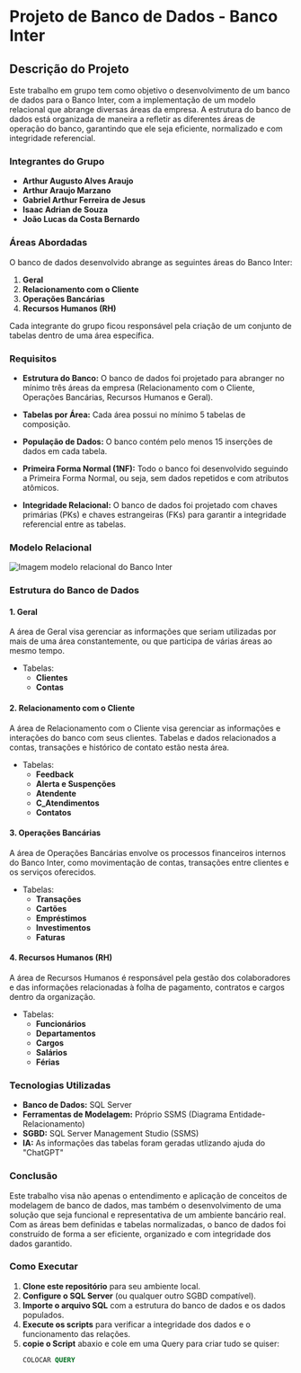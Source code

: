 # Projeto de Banco de Dados - Banco Inter

## Descrição do Projeto

Este trabalho em grupo tem como objetivo o desenvolvimento de um banco de dados para o Banco Inter, com a implementação de um modelo relacional que abrange diversas áreas da empresa. A estrutura do banco de dados está organizada de maneira a refletir as diferentes áreas de operação do banco, garantindo que ele seja eficiente, normalizado e com integridade referencial.

### Integrantes do Grupo

- **Arthur Augusto Alves Araujo**
- **Arthur Araujo Marzano**
- **Gabriel Arthur Ferreira de Jesus**
- **Isaac Adrian de Souza**
- **João Lucas da Costa Bernardo**

### Áreas Abordadas

O banco de dados desenvolvido abrange as seguintes áreas do Banco Inter:

1. **Geral**
2. **Relacionamento com o Cliente**  
3. **Operações Bancárias**  
4. **Recursos Humanos (RH)**

Cada integrante do grupo ficou responsável pela criação de um conjunto de tabelas dentro de uma área específica.

### Requisitos

- **Estrutura do Banco:** O banco de dados foi projetado para abranger no mínimo três áreas da empresa (Relacionamento com o Cliente, Operações Bancárias, Recursos Humanos e Geral).
  
- **Tabelas por Área:** Cada área possui no mínimo 5 tabelas de composição.
  
- **População de Dados:** O banco contém pelo menos 15 inserções de dados em cada tabela.

- **Primeira Forma Normal (1NF):** Todo o banco foi desenvolvido seguindo a Primeira Forma Normal, ou seja, sem dados repetidos e com atributos atômicos.

- **Integridade Relacional:** O banco de dados foi projetado com chaves primárias (PKs) e chaves estrangeiras (FKs) para garantir a integridade referencial entre as tabelas.


### Modelo Relacional

![Imagem modelo relacional do Banco Inter](https://exemplo.com/imagem-banco-inter.jpg)

### Estrutura do Banco de Dados

#### 1. Geral

A área de Geral visa gerenciar as informações que seriam utilizadas por mais de uma área constantemente, ou que participa de várias áreas ao mesmo tempo.

- Tabelas:
  - **Clientes**
  - **Contas**

#### 2. Relacionamento com o Cliente

A área de Relacionamento com o Cliente visa gerenciar as informações e interações do banco com seus clientes. Tabelas e dados relacionados a contas, transações e histórico de contato estão nesta área.

- Tabelas:
  - **Feedback**
  - **Alerta e Suspenções**
  - **Atendente**
  - **C_Atendimentos**
  - **Contatos**

#### 3. Operações Bancárias

A área de Operações Bancárias envolve os processos financeiros internos do Banco Inter, como movimentação de contas, transações entre clientes e os serviços oferecidos.

- Tabelas:
  - **Transações**
  - **Cartões**
  - **Empréstimos**
  - **Investimentos**
  - **Faturas**

#### 4. Recursos Humanos (RH)

A área de Recursos Humanos é responsável pela gestão dos colaboradores e das informações relacionadas à folha de pagamento, contratos e cargos dentro da organização.

- Tabelas:
  - **Funcionários**
  - **Departamentos**
  - **Cargos**
  - **Salários**
  - **Férias**

### Tecnologias Utilizadas

- **Banco de Dados:** SQL Server
- **Ferramentas de Modelagem:** Próprio SSMS  (Diagrama Entidade-Relacionamento)
- **SGBD:** SQL Server Management Studio (SSMS)
- **IA:** As informações das tabelas foram geradas utlizando ajuda do "ChatGPT"

### Conclusão

Este trabalho visa não apenas o entendimento e aplicação de conceitos de modelagem de banco de dados, mas também o desenvolvimento de uma solução que seja funcional e representativa de um ambiente bancário real. Com as áreas bem definidas e tabelas normalizadas, o banco de dados foi construído de forma a ser eficiente, organizado e com integridade dos dados garantido.

### Como Executar

1. **Clone este repositório** para seu ambiente local.
2. **Configure o SQL Server** (ou qualquer outro SGBD compatível).
3. **Importe o arquivo SQL** com a estrutura do banco de dados e os dados populados.
4. **Execute os scripts** para verificar a integridade dos dados e o funcionamento das relações.
5. **copie o Script** abaxio e cole em uma Query para criar tudo se quiser:
    ```sql
    COLOCAR QUERY




